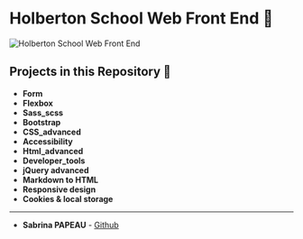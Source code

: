 # Holberton School Web Front End 📌

![Holberton School Web Front End](https://zupimages.net/up/24/16/mteg.png)

## Projects in this Repository 🚀

- **Form**  
- **Flexbox**
- **Sass_scss**  
- **Bootstrap**
- **CSS_advanced**  
- **Accessibility**  
- **Html_advanced**  
- **Developer_tools**
- **jQuery advanced**  
- **Markdown to HTML**  
- **Responsive design**  
- **Cookies & local storage**


---

* **Sabrina PAPEAU** - [Github](https://github.com/Holbiwan)
